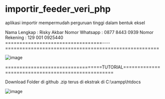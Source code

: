 # importir_feeder_veri_php
aplikasi importir mempermudah perguruan tinggi dalam bentuk eksel

Nama Lengkap : Risky Akbar
Nomor Whatsapp : 0877 8443 0939 
Nomor Rekening : 129 001 0925440
==================================----======================================================

![image](https://user-images.githubusercontent.com/83967960/120914754-6380a200-c6ca-11eb-8583-3f944937bf84.png)


==================================TUTORIAL===================================================

Download Folder di github .zip terus di ekstrak di C:\xampp\htdocs

![image](https://user-images.githubusercontent.com/83967960/120914966-67f98a80-c6cb-11eb-87bc-c742c58b1be2.png)



